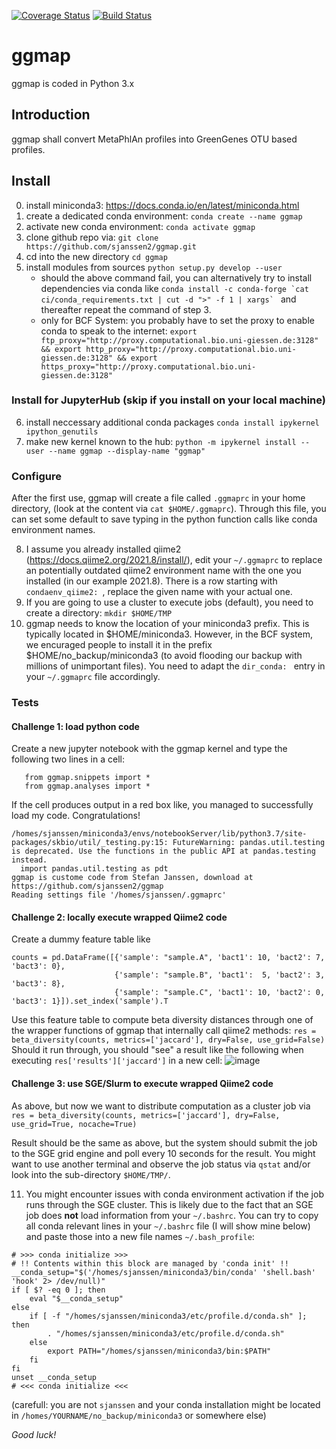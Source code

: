 [![Coverage Status](https://coveralls.io/repos/github/sjanssen2/ggmap/badge.svg?branch=master)](https://coveralls.io/github/sjanssen2/ggmap?branch=master)
[![Build Status](https://travis-ci.org/sjanssen2/ggmap.svg?branch=master)](https://travis-ci.org/sjanssen2/ggmap)

# ggmap
ggmap is coded in Python 3.x

## Introduction
ggmap shall convert MetaPhlAn profiles into GreenGenes OTU based profiles.

## Install
 0. install miniconda3: https://docs.conda.io/en/latest/miniconda.html
 1. create a dedicated conda environment: `conda create --name ggmap`
 2. activate new conda environment: `conda activate ggmap`
 3. clone github repo via: `git clone https://github.com/sjanssen2/ggmap.git`
 4. cd into the new directory `cd ggmap`
 5. install modules from sources `python setup.py develop --user`
     * should the above command fail, you can alternatively try to install dependencies via conda like ``conda install -c conda-forge `cat ci/conda_requirements.txt | cut -d ">" -f 1 | xargs` `` and thereafter repeat the command of step 3. 
     * only for BCF System: you probably have to set the proxy to enable conda to speak to the internet: `export ftp_proxy="http://proxy.computational.bio.uni-giessen.de:3128" && export http_proxy="http://proxy.computational.bio.uni-giessen.de:3128" && export https_proxy="http://proxy.computational.bio.uni-giessen.de:3128"`

### Install for JupyterHub (skip if you install on your local machine)
 6. install neccessary additional conda packages `conda install ipykernel ipython_genutils`
 7. make new kernel known to the hub: `python -m ipykernel install --user --name ggmap --display-name "ggmap"`

### Configure
 After the first use, ggmap will create a file called `.ggmaprc` in your home directory, (look at the content via `cat $HOME/.ggmaprc`). Through this file, you can set some default to save typing in the python function calls like conda environment names.
 
 8. I assume you already installed qiime2 (https://docs.qiime2.org/2021.8/install/), edit your `~/.ggmaprc` to replace an potentially outdated qiime2 environment name with the one you installed (in our example 2021.8). There is a row starting with `condaenv_qiime2: `, replace the given name with your actual one.
 9. If you are going to use a cluster to execute jobs (default), you need to create a directory: `mkdir $HOME/TMP` 
 10. ggmap needs to know the location of your miniconda3 prefix. This is typically located in $HOME/miniconda3. However, in the BCF system, we encuraged people to install it in the prefix $HOME/no_backup/miniconda3 (to avoid flooding our backup with millions of unimportant files). You need to adapt the `dir_conda: ` entry in your `~/.ggmaprc` file accordingly.
 
### Tests
#### Challenge 1: load python code
Create a new jupyter notebook with the ggmap kernel and type the following two lines in a cell:
```
   from ggmap.snippets import *
   from ggmap.analyses import *
```
If the cell produces output in a red box like, you managed to successfully load my code. Congratulations!
```
/homes/sjanssen/miniconda3/envs/notebookServer/lib/python3.7/site-packages/skbio/util/_testing.py:15: FutureWarning: pandas.util.testing is deprecated. Use the functions in the public API at pandas.testing instead.
  import pandas.util.testing as pdt
ggmap is custome code from Stefan Janssen, download at https://github.com/sjanssen2/ggmap
Reading settings file '/homes/sjanssen/.ggmaprc'
```
#### Challenge 2: locally execute wrapped Qiime2 code
Create a dummy feature table like
```
counts = pd.DataFrame([{'sample': "sample.A", 'bact1': 10, 'bact2': 7, 'bact3': 0}, 
                       {'sample': "sample.B", 'bact1':  5, 'bact2': 3, 'bact3': 8},
                       {'sample': "sample.C", 'bact1': 10, 'bact2': 0, 'bact3': 1}]).set_index('sample').T
```                       
Use this feature table to compute beta diversity distances through one of the wrapper functions of ggmap that internally call qiime2 methods:
`res = beta_diversity(counts, metrics=['jaccard'], dry=False, use_grid=False)`
Should it run through, you should "see" a result like the following when executing `res['results']['jaccard']` in a new cell:
![image](https://user-images.githubusercontent.com/11960616/134654180-17892128-8258-45a4-b6c3-7d51fc933bee.png)

#### Challenge 3: use SGE/Slurm to execute wrapped Qiime2 code
As above, but now we want to distribute computation as a cluster job via `res = beta_diversity(counts, metrics=['jaccard'], dry=False, use_grid=True, nocache=True)`

Result should be the same as above, but the system should submit the job to the SGE grid engine and poll every 10 seconds for the result. You might want to use another terminal and observe the job status via `qstat` and/or look into the sub-directory `$HOME/TMP/`.

11. You might encounter issues with conda environment activation if the job runs through the SGE cluster. This is likely due to the fact that an SGE job does **not** load information from your `~/.bashrc`. You can try to copy all conda relevant lines in your `~/.bashrc` file (I will show mine below) and paste those into a new file names `~/.bash_profile`:

```
# >>> conda initialize >>>
# !! Contents within this block are managed by 'conda init' !!
__conda_setup="$('/homes/sjanssen/miniconda3/bin/conda' 'shell.bash' 'hook' 2> /dev/null)"
if [ $? -eq 0 ]; then
    eval "$__conda_setup"
else
    if [ -f "/homes/sjanssen/miniconda3/etc/profile.d/conda.sh" ]; then
        . "/homes/sjanssen/miniconda3/etc/profile.d/conda.sh"
    else
        export PATH="/homes/sjanssen/miniconda3/bin:$PATH"
    fi
fi
unset __conda_setup
# <<< conda initialize <<<
```
(carefull: you are not `sjanssen` and your conda installation might be located in `/homes/YOURNAME/no_backup/miniconda3` or somewhere else)

*Good luck!*
